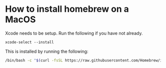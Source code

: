 # How to install homebrew on a MacOS

Xcode needs to be setup.  Run the following if you have not already.

```
xcode-select --install
```

This is installed by running the following:

```bash
/bin/bash -c "$(curl -fsSL https://raw.githubusercontent.com/Homebrew/install/HEAD/install.sh)"
```
